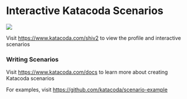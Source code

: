 # Interactive Katacoda Scenarios

[![](http://shields.katacoda.com/katacoda/shiv2/count.svg)](https://www.katacoda.com/shiv2 "Get your profile on Katacoda.com")

Visit https://www.katacoda.com/shiv2 to view the profile and interactive scenarios

### Writing Scenarios
Visit https://www.katacoda.com/docs to learn more about creating Katacoda scenarios

For examples, visit https://github.com/katacoda/scenario-example
